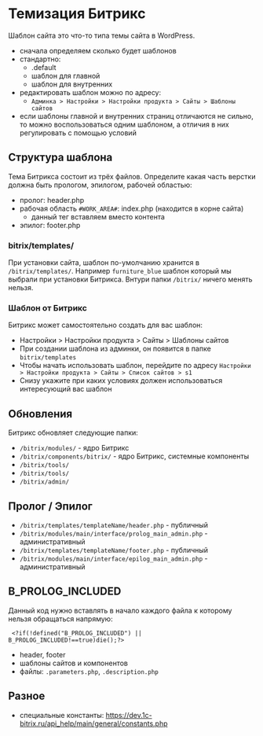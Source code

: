 # Темизация Битрикс
Шаблон сайта это что-то типа темы сайта в WordPress.

- сначала определяем сколько будет шаблонов
- стандартно:
     - .default
     - шаблон для главной
     - шаблон для внутренних
- редактировать шаблон можно по адресу:
     - `Админка > Настройки > Настройки продукта > Сайты > Шаблоны сайтов`
- если шаблоны главной и внутренних страниц отличаются не сильно, то можно воспользоваться одним шаблоном, а отличия в них регулировать с помощью условий

## Структура шаблона
Тема Битрикса состоит из трёх файлов. Определите какая часть верстки должна быть прологом, эпилогом, рабочей областью:
- пролог: header.php
- рабочая область `#WORK_AREA#`: index.php (находится в корне сайта)
     - данный тег вставляем вместо контента
- эпилог: footer.php

### bitrix/templates/
При установки сайта, шаблон по-умолчанию хранится в `/bitrix/templates/`. Например `furniture_blue` шаблон который мы выбрали при установки Битрикса. Внтури папки `/bitrix/` ничего менять нельзя.

### Шаблон от Битрикс
Битрикс может самостоятельно создать для вас шаблон:
- Настройки > Настройки продукта > Сайты > Шаблоны сайтов
- При создании шаблона из админки, он появится в папке `bitrix/templates`
- Чтобы начать использовать шаблон, перейдите по адресу `Настройки > Настройки продукта > Сайты > Список сайтов > s1`
- Снизу укажите при каких условиях должен использоваться интересующий вас шаблон

## Обновления
Битрикс обновляет следующие папки:
- `/bitrix/modules/` - ядро Битрикс
- `/bitrix/components/bitrix/` - ядро Битрикс, системные компоненты
- `/bitrix/tools/`
- `/bitrix/tools/`
- `/bitrix/admin/`

## Пролог / Эпилог
- `/bitrix/templates/templateName/header.php`            - публичный
- `/bitrix/modules/main/interface/prolog_main_admin.php` - административный
- `/bitrix/templates/templateName/footer.php`            - публичный
- `/bitrix/modules/main/interface/epilog_main_admin.php` - административный

## B_PROLOG_INCLUDED
Данный код нужно вставлять в начало каждого файла к которому нельзя обращаться напрямую:

     <?if(!defined("B_PROLOG_INCLUDED") || B_PROLOG_INCLUDED!==true)die();?>

- header, footer
- шаблоны сайтов и компонентов
- файлы: `.parameters.php`, `.description.php`

## Разное
- специальные константы: https://dev.1c-bitrix.ru/api_help/main/general/constants.php
